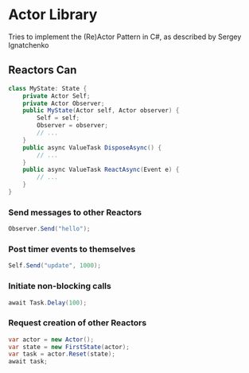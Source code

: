 # Actor Library

Tries to implement the (Re)Actor Pattern in C#, as described by Sergey Ignatchenko

## Reactors Can

```c#
class MyState: State {
    private Actor Self;
    private Actor Observer;
    public MyState(Actor self, Actor observer) {
        Self = self;
        Observer = observer;
        // ...
    }
    public async ValueTask DisposeAsync() {
        // ...
    }
    public async ValueTask ReactAsync(Event e) {
        // ...
    }
}
```

### Send messages to other Reactors

```c#
Observer.Send("hello");
```

### Post timer events to themselves

```c#
Self.Send("update", 1000);
```

### Initiate non-blocking calls

```c#
await Task.Delay(100);
```

### Request creation of other Reactors

```c#
var actor = new Actor();
var state = new FirstState(actor);
var task = actor.Reset(state);
await task;
```
